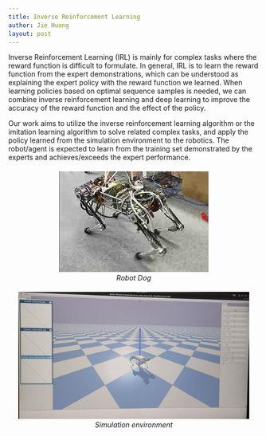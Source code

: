 ```yaml
---
title: Inverse Reinforcement Learning
author: Jie Huang
layout: post
---
```

<div class="container">
	<p>Inverse Reinforcement Learning (IRL) is mainly for complex tasks where the reward function is difficult to formulate. In general, IRL is to learn the reward function from the expert demonstrations, which can be understood as explaining the expert policy with the reward function we learned. When learning policies based on optimal sequence samples is needed, we can combine inverse reinforcement learning and deep learning to improve the accuracy of the reward function and the effect of the policy.</p>
	<p>Our work aims to utilize the inverse reinforcement learning algorithm or the imitation learning algorithm to solve related complex tasks, and apply the policy learned from the simulation environment to the robotics. The robot/agent is expected to learn from the training set demonstrated by the experts and achieves/exceeds the expert performance.</p>
</div>
<div style="float:none;border:solid 1px 000;margin:20px;text-align:center"><img src="/assets/images/research/dogbot-0.jpg"><br><em>Robot Dog</em></div>
<div style="float:none;border:solid 1px 000;margin:20px;text-align:center"><img src="/assets/images/research/dogbot2.png"><br><em>Simulation environment</em></div>